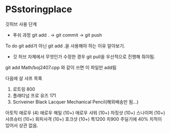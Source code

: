 # PSstoringplace
깃허브 사용 단계

- 푸쉬 과정
git add . -> git commit -> git push

To do
git add가 아닌 git add .을 사용해야 하는 이유 알아보기.

+ 깃 허브 자체에서 무엇인가 수정한 경우 git pull을 우선적으로 진행해 줘야됨.

git add Math/boj2407.cpp 와 같이 쓰면 이 파일만 add됨

다음에 살 샤프 목록
1. 로트링 800
2. 플래티넘 프로 유즈 171
3. Scriveiner Black Lacquer Mechanical Pencil(해외배송만 됨...)

아토믹 애로우 (4)
애로우 해일	(10+)
애로우 샤워	(10+)
차징샷		 (10+)
스나이퍼	(10+)
샤프슈터	(10+)
회피사격	(10+)
호크샷		(10+)
특1200 치900
주딜기에 40% 치적이 있어서 상관 없음.  